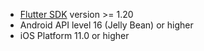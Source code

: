 - [Flutter SDK](https://flutter.dev/docs/get-started/install) version >= 1.20
- Android API level 16 (Jelly Bean) or higher
- iOS Platform 11.0 or higher